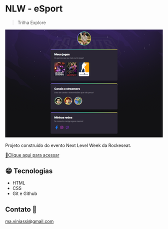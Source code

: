 # NLW - eSport 
> Trilha Explore

![preview](./.github/preview.png)

Projeto construido do evento Next Level Week da Rockeseat.

[🔗Clique aqui para acessar](https://marcosassisdev.github.io/nlw-esports-explorer/)


##  😁 Tecnologias 

- HTML
- CSS
- Git e Github

##  Contato 📩

ma.viniassi@gmail.com 

 
